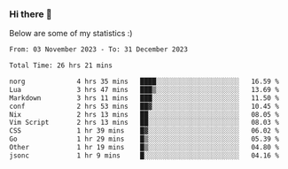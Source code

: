 ### Hi there 👋
Below are some of my statistics :)

<!--START_SECTION:waka-->

```txt
From: 03 November 2023 - To: 31 December 2023

Total Time: 26 hrs 21 mins

norg             4 hrs 35 mins   ████░░░░░░░░░░░░░░░░░░░░░   16.59 %
Lua              3 hrs 47 mins   ███▒░░░░░░░░░░░░░░░░░░░░░   13.69 %
Markdown         3 hrs 11 mins   ███░░░░░░░░░░░░░░░░░░░░░░   11.50 %
conf             2 hrs 53 mins   ██▓░░░░░░░░░░░░░░░░░░░░░░   10.45 %
Nix              2 hrs 13 mins   ██░░░░░░░░░░░░░░░░░░░░░░░   08.05 %
Vim Script       2 hrs 13 mins   ██░░░░░░░░░░░░░░░░░░░░░░░   08.03 %
CSS              1 hr 39 mins    █▓░░░░░░░░░░░░░░░░░░░░░░░   06.02 %
Go               1 hr 29 mins    █▒░░░░░░░░░░░░░░░░░░░░░░░   05.39 %
Other            1 hr 19 mins    █▒░░░░░░░░░░░░░░░░░░░░░░░   04.80 %
jsonc            1 hr 9 mins     █░░░░░░░░░░░░░░░░░░░░░░░░   04.16 %
```

<!--END_SECTION:waka-->

<!--
**KlapenHz/KlapenHz** is a ✨ _special_ ✨ repository because its `README.md` (this file) appears on your GitHub profile.

Here are some ideas to get you started:

- 🔭 I’m currently working on ...
- 🌱 I’m currently learning ...
- 👯 I’m looking to collaborate on ...
- 🤔 I’m looking for help with ...
- 💬 Ask me about ...
- 📫 How to reach me: ...
- 😄 Pronouns: ...
- ⚡ Fun fact: ...
-->
